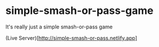 # simple-smash-or-pass-game

It's really just a simple smash-or-pass game

(Live Server)[http://simple-smash-or-pass.netlify.app]
